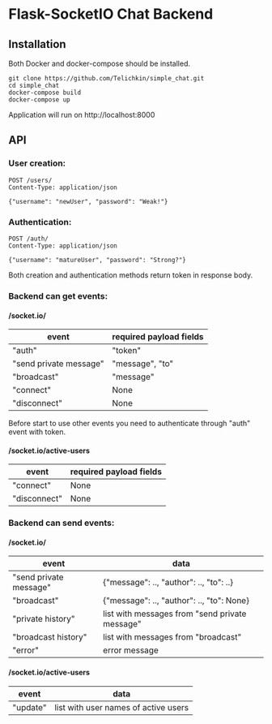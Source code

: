 # Flask-SocketIO Chat Backend

## Installation

Both Docker and docker-compose should be installed.

```
git clone https://github.com/Telichkin/simple_chat.git
cd simple_chat
docker-compose build
docker-compose up
```

Application will run on http://localhost:8000


## API

### User creation:
```
POST /users/
Content-Type: application/json

{"username": "newUser", "password": "Weak!"}
```

### Authentication:
```
POST /auth/
Content-Type: application/json

{"username": "matureUser", "password": "Strong?"}
```

Both creation and authentication methods return token in response body.


### Backend can get events:

#### /socket.io/
event | required payload fields
 --- | ----- 
"auth" | "token"
"send private message" | "message", "to"
"broadcast" | "message"
"connect" | None
"disconnect" | None

Before start to use other events you need to authenticate through "auth" event with token.

#### /socket.io/active-users
event | required payload fields
 --- | ----- 
"connect" | None
"disconnect" | None


### Backend can send events:

#### /socket.io/
event | data
 --- | ----- 
"send private message" | {"message": .., "author": .., "to": ..}
"broadcast" | {"message": .., "author": .., "to": None}
"private history" | list with messages from "send private message" 
"broadcast history" | list with messages from "broadcast"
"error" | error message

#### /socket.io/active-users
event | data
 --- | ----- 
"update" | list with user names of active users